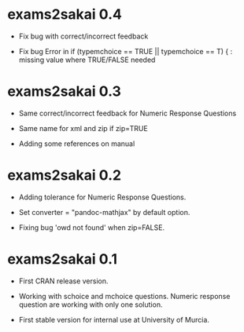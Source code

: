# exams2sakai 0.4

* Fix bug with correct/incorrect feedback

* Fix bug Error in if (typemchoice == TRUE || typemchoice == T) { : missing value where TRUE/FALSE needed

# exams2sakai 0.3

* Same correct/incorrect feedback for Numeric Response Questions

* Same name for xml and zip if zip=TRUE

* Adding some references on manual

# exams2sakai 0.2

* Adding tolerance for Numeric Response Questions.

* Set converter = "pandoc-mathjax" by default option.

* Fixing bug 'owd not found' when zip=FALSE.

# exams2sakai 0.1

* First CRAN release version.

* Working with schoice and mchoice questions. Numeric response question are working with only one solution.

* First stable version for internal use at University of Murcia.
